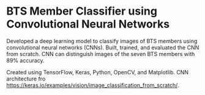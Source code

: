 # BTS Member Classifier using Convolutional Neural Networks


Developed a deep learning model to classify images of BTS members using convolutional neural networks (CNNs). Built, trained, and evaluated the CNN from scratch. CNN can distinguish images of the seven BTS members with 89% accuracy.

Created using TensorFlow, Keras, Python, OpenCV, and Matplotlib. CNN architecture fro https://keras.io/examples/vision/image_classification_from_scratch/.



